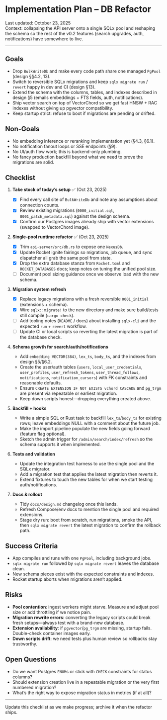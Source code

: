 # Implementation Plan – DB Refactor

Last updated: October 23, 2025  
Context: collapsing the API server onto a single SQLx pool and reshaping the schema so the rest of the v0.2 features (search upgrades, auth, notifications) have somewhere to live.

---

## Goals

- Drop `BulkWriteDb` and make every code path share one managed `PgPool` (design §§4.2, 13).
- Switch to reversible SQLx migrations and keep `sqlx migrate run` / `revert` happy in dev and CI (design §13).
- Extend the schema with the columns, tables, and indexes described in design §5 (emails embeddings + FTS fields, auth, notifications).
- Ship vector search on top of VectorChord so we get fast HNSW + RAC indexes without giving up pgvector compatibility.
- Keep startup strict: refuse to boot if migrations are pending or drifted.

## Non-Goals

- No embedding inference or reranking implementation yet (§4.3, §6.1).
- No notification fanout loops or SSE endpoints (§9).
- No UI/auth flow work; this is backend-only plumbing.
- No fancy production backfill beyond what we need to prove the migrations are solid.

## Checklist

1. **Take stock of today’s setup** ✅ (Oct 23, 2025)
   - [x] Find every call site of `BulkWriteDb` and note any assumptions about connection counts.
   - [x] Review existing migrations (`0000_initial.sql`, `0001_patch_metadata.sql`) against the design schema.
   - [x] Confirm our Postgres images already ship with vector extensions (swapped to VectorChord image).

2. **Single-pool runtime refactor** ✅ (Oct 23, 2025)
   - [x] Trim `api-server/src/db.rs` to expose one `NexusDb`.
   - [x] Update Rocket ignite fairings so migrations, job queue, and sync dispatcher all grab the same pool from state.
   - [x] Drop the extra database stanza from `Rocket.toml` and `ROCKET_DATABASES` docs; keep notes on tuning the unified pool size.
   - [ ] Document pool sizing guidance once we observe load with the new schema.

3. **Migration system refresh**
   - [x] Replace legacy migrations with a fresh reversible `0001_initial` (extensions + schema).
   - [x] Wire `sqlx::migrate!` to the new directory and make sure build/tests still compile (`cargo check`).
   - [ ] Add tooling notes (`README` / docs) about installing `sqlx-cli` and the expected `run` + `revert` workflow.
   - [ ] Update CI or local scripts so reverting the latest migration is part of the database check.

4. **Schema growth for search/auth/notifications**
   - Add `embedding VECTOR(384)`, `lex_ts`, `body_ts`, and the indexes from design §5/§6.2.
   - Create the user/auth tables (`users`, `local_user_credentials`, `user_profiles`, `user_refresh_tokens`, `user_thread_follows`, `notifications`, `notification_cursors`) with FK constraints and reasonable defaults.
   - Ensure `CREATE EXTENSION IF NOT EXISTS vchord CASCADE` and `pg_trgm` are present via repeatable or earliest migration.
   - Keep down scripts honest—dropping everything created above.

5. **Backfill + hooks**
   - Write a simple SQL or Rust task to backfill `lex_ts`/`body_ts` for existing rows; leave embeddings NULL with a comment about the future job.
   - Make the import pipeline populate the new fields going forward (feature flag optional).
   - Sketch the admin trigger for `/admin/search/index/refresh` so the schema supports it when implemented.

6. **Tests and validation**
   - Update the integration test harness to use the single pool and the SQLx migrator.
   - Add a migration test that applies the latest migration then reverts it.
   - Extend fixtures to touch the new tables for when we start testing auth/notifications.

7. **Docs & rollout**
   - Tidy `docs/design.md` changelog once this lands.
   - Refresh Compose/env docs to mention the single pool and required extensions.
   - Stage dry run: boot from scratch, run migrations, smoke the API, then `sqlx migrate revert` the latest migration to confirm the rollback path.

## Success Criteria

- App compiles and runs with one `PgPool`, including background jobs.
- `sqlx migrate run` followed by `sqlx migrate revert` leaves the database clean.
- New schema pieces exist with the expected constraints and indexes.
- Rocket startup aborts when migrations aren’t applied.

## Risks

- **Pool contention**: ingest workers might starve. Measure and adjust pool size or add throttling if we notice pain.
- **Migration rewrite errors**: converting the legacy scripts could break fresh setups—always test with a brand-new database.
- **Extension availability**: if `pgvector`/`pg_trgm` are missing, startup fails. Double-check container images early.
- **Down scripts drift**: we need tests plus human review so rollbacks stay trustworthy.

## Open Questions

- Do we want Postgres `ENUM`s or stick with `CHECK` constraints for status columns?
- Should extension creation live in a repeatable migration or the very first numbered migration?
- What’s the right way to expose migration status in metrics (if at all)?

---

Update this checklist as we make progress; archive it when the refactor ships.
